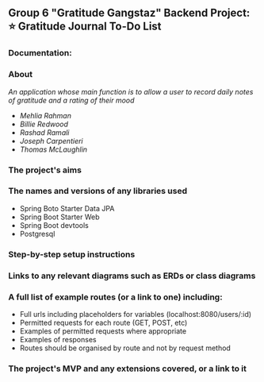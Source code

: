 ## Group 6 "Gratitude Gangstaz" Backend Project: ⭐️ Gratitude Journal To-Do List 
### Documentation:

### About
*An application whose main function is to allow a user to record daily notes of gratitude and a rating of their mood*

* *Mehlia Rahman*
* *Billie Redwood*
* *Rashad Ramali*
* *Joseph Carpentieri*
* *Thomas McLaughlin*



### The project's aims


### The names and versions of any libraries used
* Spring Boto Starter Data JPA
* Spring Boot Starter Web
* Spring Boot devtools
* Postgresql


### Step-by-step setup instructions


### Links to any relevant diagrams such as ERDs or class diagrams

### A full list of example routes (or a link to one) including:

- Full urls including placeholders for variables (localhost:8080/users/:id)
- Permitted requests for each route (GET, POST, etc)
- Examples of permitted requests where appropriate
- Examples of responses
- Routes should be organised by route and not by request method

### The project's MVP and any extensions covered, or a link to it